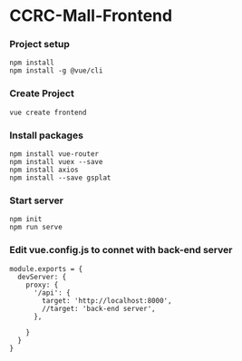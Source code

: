 # CCRC-Mall-Frontend

### Project setup
```
npm install
npm install -g @vue/cli
```

### Create Project
```
vue create frontend
```

### Install packages
```
npm install vue-router
npm install vuex --save
npm install axios
npm install --save gsplat
```

### Start server
```
npm init
npm run serve
```
### Edit vue.config.js to connet with back-end server
```
module.exports = {
  devServer: {
    proxy: {
      '/api': {
        target: 'http://localhost:8000',
        //target: 'back-end server',
      },

    }
  }
}
```
